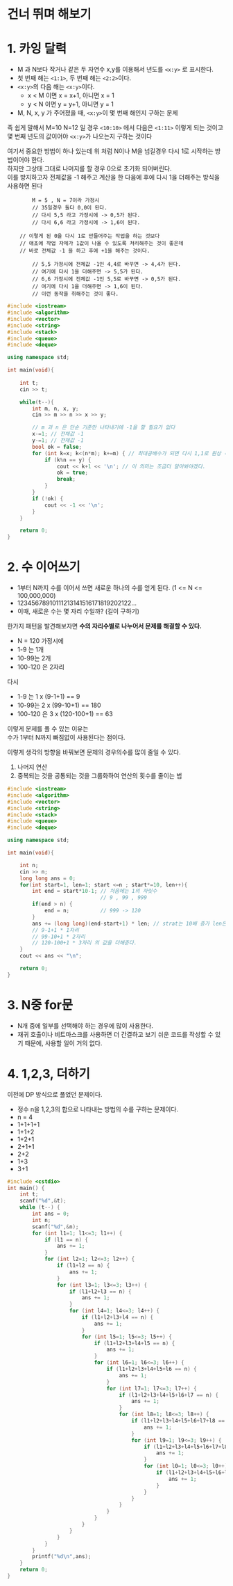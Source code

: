 건너 뛰며 해보기
=======================  
# 1. 카잉 달력
* M 과 N보다 작거나 같은 두 자연수 x,y를 이용해서 년도를 ```<x:y>``` 로 표시한다.
* 첫 번째 해는 ```<1:1>```, 두 번째 해는 ```<2:2>```이다.  
* ```<x:y>```의 다음 해는 ```<x:y>```이다.  
  * x < M 이면 x = x+1, 아니면 x = 1 
  * y < N 이면 y = y+1, 아니면 y = 1
* M, N, x, y 가 주어졌을 때, ```<x:y>```이 몇 번째 해인지 구하는 문제  
  
즉 쉽게 말해서 M=10 N=12 일 경우 ```<10:10>``` 에서 다음은 ```<1:11>``` 이렇게 되는 것이고    
몇 번째 년도의 값이어야 ```<x:y>```가 나오는지 구하는 것이다     

여기서 중요한 방법이 하나 있는데 
위 처럼 N이나 M을 넘길경우 다시 1로 시작하는 방법이어야 한다.   
하지만 그상태 그대로 나머지를 할 경우 0으로 초기화 되어버린다.   
이를 방지하고자 전체값을 -1 해주고 계산을 한 다음에 후에 다시 1을 더해주는 방식을 사용하면 된다
```
		M = 5 , N = 7이라 가정시
		// 35일경우 둘다 0,0이 된다.  
		// 다시 5,5 라고 가정시에 -> 0,5가 된다.
		// 다시 6,6 라고 가정시에 -> 1,6이 된다.  
		
    // 이렇게 된 0을 다시 1로 만들어주는 작업을 하는 것보다
    // 애초에 작업 자체가 1값이 나올 수 있도록 처리해주는 것이 좋은데
    // 바로 전체값 -1 을 하고 후에 +1을 해주는 것이다.
    
		// 5,5 가정시에 전체값 -1인 4,4로 바꾸면 -> 4,4가 된다.
		// 여기에 다시 1을 더해주면 -> 5,5가 된다.
		// 6,6 가정시에 전체값 -1인 5,5로 바꾸면 -> 0,5가 된다.
		// 여기에 다시 1을 더해주면 -> 1,6이 된다.
		// 이런 동작을 취해주는 것이 좋다.  
```
```c++
#include <iostream>
#include <algorithm>
#include <vector>
#include <string>
#include <stack>
#include <queue>
#include <deque>

using namespace std;

int main(void){
	
	int t;
	cin >> t;

	while(t--){
		int m, n, x, y;
		cin >> m >> n >> x >> y;

		// m 과 n 은 단순 기준만 나타내기에 -1을 할 필요가 없다
		x-=1; // 전체값 -1
		y-=1; // 전체값 -1
		bool ok = false;
		for (int k=x; k<(n*m); k+=m) { // 최대공배수가 되면 다시 1,1로 원상 복귀 되니까 
            if (k%n == y) {
                cout << k+1 << '\n'; // 이 의미는 조금더 알아봐야겠다.  
                ok = true;
                break;
            }
        }
        if (!ok) {
            cout << -1 << '\n';
        }
	}

	return 0;
}
```
# 2. 수 이어쓰기  
* 1부터 N까지 수를 이어서 쓰면 새로운 하나의 수를 얻게 된다. (1 <= N <= 100,000,000)  
* 12345678910111213141516171819202122...
* 이때, 새로운 수는 몇 자리 수일까? (길이 구하기)         
    
한가지 패턴을 발견해보자면 **수의 자리수별로 나누어서 문제를 해결할 수 있다.**   
* N = 120 가정시에
* 1-9 는 1개
* 10-99는 2개
* 100-120 은 2자리

다시 
* 1-9 는 1 x (9-1+1) == 9   
* 10-99는 2 x (99-10+1) == 180   
* 100-120 은 3 x (120-100+1) == 63   

이렇게 문제를 풀 수 있는 이유는   
수가 1부터 N까지 빠짐없이 사용된다는 점이다.  

이렇게 생각의 방향을 바꿔보면 문제의 경우의수를 많이 줄일 수 있다.    
1. 나머지 연산    
2. 중복되는 것을 공통되는 것을 그룹화하여 연산의 횟수를 줄이는 법   

```c++
#include <iostream>
#include <algorithm>
#include <vector>
#include <string>
#include <stack>
#include <queue>
#include <deque>

using namespace std;

int main(void){

	int n;
	cin >> n;
	long long ans = 0;
	for(int start=1, len=1; start <=n ; start*=10, len++){
		int end = start*10-1; // 처음에는 1의 자릿수
							  // 9 , 99 , 999 
		if(end > n) {
			end = n;	      // 999 -> 120
		}
		ans += (long long)(end-start+1) * len; // strat는 10배 증가 len은 1씩 증가이므로
		// 9-1+1 * 1자리
		// 99-10+1 * 2자리
		// 120-100+1 * 3자리 의 값을 더해준다.  
	}
	cout << ans << "\n";

	return 0;
}
```
# 3. N중 for문 
* N개 중에 일부를 선택해야 하는 경우에 많이 사용한다.  
* 재귀 호출이나 비트마스크를 사용하면 더 간결하고 보기 쉬운 코드를 작성할 수 있기 때문에, 사용할 일이 거의 없다.  

# 4. 1,2,3, 더하기  
이전에 DP 방식으로 풀었던 문제이다.  
   
* 정수 n을 1,2,3의 합으로 나타내는 방법의 수를 구하는 문제이다.  
* n = 4 
* 1+1+1+1
* 1+1+2
* 1+2+1
* 2+1+1
* 2+2
* 1+3
* 3+1

```c++
#include <cstdio>
int main() {
    int t;
    scanf("%d",&t);
    while (t--) {
        int ans = 0;
        int n;
        scanf("%d",&n);
        for (int l1=1; l1<=3; l1++) {
            if (l1 == n) {
                ans += 1;
            }
            for (int l2=1; l2<=3; l2++) {
                if (l1+l2 == n) {
                    ans += 1;
                }
                for (int l3=1; l3<=3; l3++) {
                    if (l1+l2+l3 == n) {
                        ans += 1;
                    }
                    for (int l4=1; l4<=3; l4++) {
                        if (l1+l2+l3+l4 == n) {
                            ans += 1;
                        }
                        for (int l5=1; l5<=3; l5++) {
                            if (l1+l2+l3+l4+l5 == n) {
                                ans += 1;
                            }
                            for (int l6=1; l6<=3; l6++) {
                                if (l1+l2+l3+l4+l5+l6 == n) {
                                    ans += 1;
                                }
                                for (int l7=1; l7<=3; l7++) {
                                    if (l1+l2+l3+l4+l5+l6+l7 == n) {
                                        ans += 1;
                                    }
                                    for (int l8=1; l8<=3; l8++) {
                                        if (l1+l2+l3+l4+l5+l6+l7+l8 == n) {
                                            ans += 1;
                                        }
                                        for (int l9=1; l9<=3; l9++) {
                                            if (l1+l2+l3+l4+l5+l6+l7+l8+l9 == n) {
                                                ans += 1;
                                            }
                                            for (int l0=1; l0<=3; l0++) {
                                                if (l1+l2+l3+l4+l5+l6+l7+l8+l9+l0 == n) {
                                                    ans += 1;
                                                }
                                            }
                                        }
                                    }
                                }
                            }
                        }
                    }
                }
            }
        }
        printf("%d\n",ans);
    }
    return 0;
}
```
